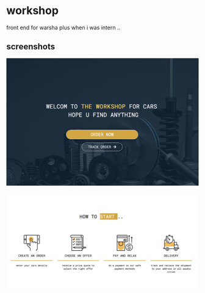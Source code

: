 # workshop


  front end for warsha plus when i was intern ..
  
  
  <h2> screenshots </h2> 
  
  
  ![logo](/workshop/imgs/screenshots0.png)
  
  ![logo](/workshop/imgs/screenshots1.png)



  
  
  
  
  
  
  
